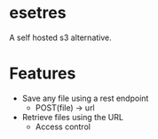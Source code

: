# esetres
A self hosted s3 alternative.

# Features
- Save any file using a rest endpoint
    - POST(file) -> url
- Retrieve files using the URL
    - Access control